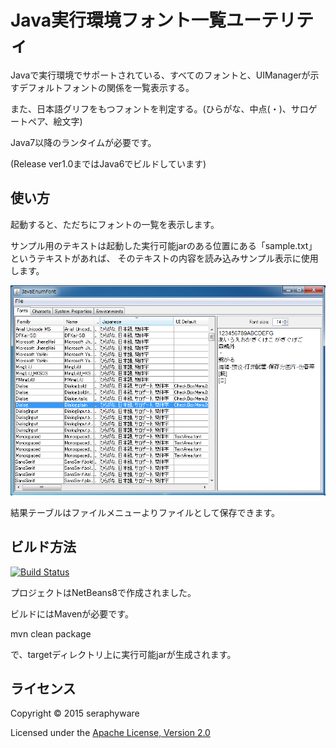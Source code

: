 Java実行環境フォント一覧ユーテリティ
============

Javaで実行環境でサポートされている、すべてのフォントと、UIManagerが示すデフォルトフォントの関係を一覧表示する。

また、日本語グリフをもつフォントを判定する。(ひらがな、中点(・)、サロゲートペア、絵文字)

Java7以降のランタイムが必要です。

(Release ver1.0まではJava6でビルドしています)


使い方
------

起動すると、ただちにフォントの一覧を表示します。

サンプル用のテキストは起動した実行可能jarのある位置にある「sample.txt」というテキストがあれば、
そのテキストの内容を読み込みサンプル表示に使用します。


![screen capture 1](src/site/resources/images/screen-capture1.png?raw=true "screen capture1")

結果テーブルはファイルメニューよりファイルとして保存できます。


ビルド方法
----------------
[![Build Status](https://travis-ci.org/seraphy/JavaEnumFont.svg)](https://travis-ci.org/seraphy/JavaEnumFont)

プロジェクトはNetBeans8で作成されました。

ビルドにはMavenが必要です。

mvn clean package

で、targetディレクトリ上に実行可能jarが生成されます。



ライセンス
----------
Copyright &copy; 2015 seraphyware

Licensed under the [Apache License, Version 2.0][Apache]

[Apache]: http://www.apache.org/licenses/LICENSE-2.0
